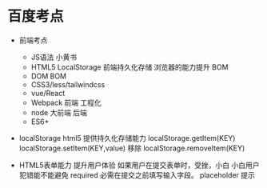 # 百度考点

- 前端考点
    - JS语法
        小黄书
    - HTML5
        LocalStorage 前端持久化存储
        浏览器的能力提升
        BOM
    - DOM BOM
    - CSS3/less/tailwindcss
    - vue/React
    - Webpack 前端 工程化
    - node 大前端 后端
    - ES6+

- localStorage
    html5 提供持久化存储能力
    localStorage.getItem(KEY)
    localStorage.setItem(KEY,value)
    移除 localStorage.removeItem(KEY)

- HTML5表单能力
    提升用户体验
        如果用户在提交表单时，受挫，小白
        小白用户犯错能不能避免
        required 必需在提交之前填写输入字段。
        placeholder 提示